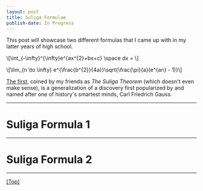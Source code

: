 ```yaml
---
layout: post
title: Suliga Formulae
publish-date: In Progress
---
```


This post will showcase two different formulas that I came up with in my latter years of high school.

\\[\int\_{-\infty}^{\infty}e^{ax^{2}+bx+c} \space dx = \\]

\\[\lim\_{n \to \infty} e^{\frac{b^{2}}{4a}}\sqrt{\frac{\pi}{a}(e^{an} - 1)}\\]

[The first](#suliga-formula-1), coined by my friends as *The Suliga Theorem* (which doesn't even make sense), is a generalization of a discovery first popularized by and named after one of history's smartest minds, Carl Friedrich Gauss.

-----

# Suliga Formula 1

-----

# Suliga Formula 2

-----

[\[Top\]](SuligaFormulae)
